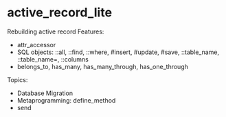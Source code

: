 active_record_lite
==================

Rebuilding active record
Features:
- attr_accessor
- SQL objects: ::all, ::find, ::where, #insert, #update, #save, ::table_name, ::table_name=, ::columns
- belongs_to, has_many, has_many_through, has_one_through

Topics:
- Database Migration
- Metaprogramming: define_method
- send

